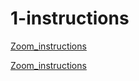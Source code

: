# 1-instructions


[Zoom_instructions](https://github.com/UWA-SCIE2204-Marine-Systems/How-to-complete-labs/blob/master/Zoom-and-lab-instructions.md)




[Zoom_instructions](https://github.com/UWA-SCIE2204-Marine-Systems/How-to-complete-labs/blob/master/Zoom-and-lab-instructions.md)


